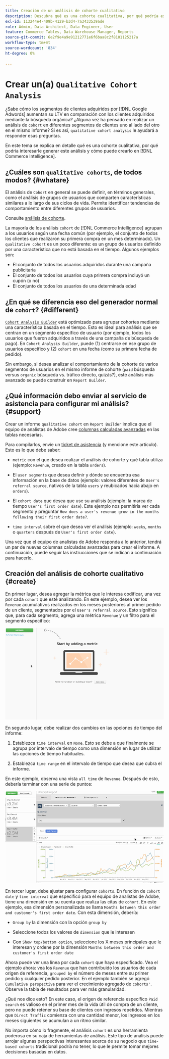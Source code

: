 ```yaml
---
title: Creación de un análisis de cohorte cualitativo
description: Descubra qué es una cohorte cualitativa, por qué podría estar interesado en crear este análisis y cómo puede crearlo en Commerce Intelligence.
exl-id: 113244e4-409b-4129-b3d4-7a3433539ade
role: Admin, Data Architect, Data Engineer, User
feature: Commerce Tables, Data Warehouse Manager, Reports
source-git-commit: 6e2f9e4a9e91212771e6f6baa8c2f8101125217a
workflow-type: tm+mt
source-wordcount: '834'
ht-degree: 0%

---
```


# Crear un(a) `Qualitative Cohort Analysis`

¿Sabe cómo los segmentos de clientes adquiridos por [!DNL Google Adwords] aumentan su LTV en comparación con los clientes adquiridos mediante la búsqueda orgánica? ¿Alguna vez ha pensado en realizar un análisis de `cohort` en diferentes segmentos de clientes uno al lado del otro en el mismo informe? Si es así, `qualitative cohort analysis` le ayudará a responder esas preguntas.

En este tema se explica en detalle qué es una cohorte cualitativa, por qué podría interesarle generar este análisis y cómo puede crearlo en [!DNL Commerce Intelligence].

## ¿Cuáles son `qualitative cohorts`, de todos modos? {#whatare}

El análisis de `Cohort` en general se puede definir, en términos generales, como el análisis de grupos de usuarios que comparten características similares a lo largo de sus ciclos de vida. Permite identificar tendencias de comportamiento entre diferentes grupos de usuarios.

Consulte [análisis de cohorte](https://www.cohortanalysis.com/).

La mayoría de los análisis `cohort` de [!DNL Commerce Intelligence] agrupan a los usuarios según una fecha común (por ejemplo, el conjunto de todos los clientes que realizaron su primera compra en un mes determinado). Un `qualitative cohort` es un poco diferente: es un grupo de usuarios definido por una característica que no está basada en el tiempo. Algunos ejemplos son:

* El conjunto de todos los usuarios adquiridos durante una campaña publicitaria
* El conjunto de todos los usuarios cuya primera compra incluyó un cupón (o no)
* El conjunto de todos los usuarios de una determinada edad

## ¿En qué se diferencia eso del generador normal de `cohort`? {#different}

[`Cohort Analysis Builder`](../dev-reports/cohort-rpt-bldr.md) está optimizado para agrupar cohortes mediante una característica basada en el tiempo. Esto es ideal para análisis que se centran en un segmento específico de usuario (por ejemplo, todos los usuarios que fueron adquiridos a través de una campaña de búsqueda de pago). En `Cohort Analysis Builder`, puede (1) centrarse en ese grupo de usuarios específico y (2) `cohort` en una fecha (como su primera fecha de pedido).

Sin embargo, si desea analizar el comportamiento de la cohorte de varios segmentos de usuarios en el mismo informe de cohorte (`paid` búsqueda versus `organic` búsqueda vs. tráfico directo, quizás?), este análisis más avanzado se puede construir en `Report Builder`.

## ¿Qué información debo enviar al servicio de asistencia para configurar mi análisis? {#support}

Crear un informe `qualitative cohort` en `Report Builder` implica que el equipo de analistas de Adobe cree [columnas calculadas avanzadas](../data-warehouse-mgr/creating-calculated-columns.md) en las tablas necesarias.

Para compilarlos, envíe un [ticket de asistencia](https://experienceleague.adobe.com/docs/commerce-knowledge-base/kb/troubleshooting/miscellaneous/mbi-service-policies.html) (y mencione este artículo). Esto es lo que debe saber:

* `metric` con el que desea realizar el análisis de cohorte y qué tabla utiliza (ejemplo: `Revenue`, creado en la tabla `orders`).

* El `user segments` que desea definir y dónde se encuentra esa información en la base de datos (ejemplo: valores diferentes de `User's referral source`, nativos de la tabla `users` y reubicados hacia abajo en `orders`).

* El `cohort date` que desea que use su análisis (ejemplo: la marca de tiempo `User's first order date`). Este ejemplo nos permitiría ver cada segmento y preguntar `How does a user's revenue grow in the months following their first order date?`.

* `time interval` sobre el que desea ver el análisis (ejemplo: `weeks`, `months` o `quarters` después de `User's first order date`).

Una vez que el equipo de analistas de Adobe responda a lo anterior, tendrá un par de nuevas columnas calculadas avanzadas para crear el informe. A continuación, puede seguir las instrucciones que se indican a continuación para hacerlo.

## Creación del análisis de cohorte cualitativo {#create}

En primer lugar, desea agregar la métrica que le interesa codificar, una vez por cada `cohort` que esté analizando. En este ejemplo, desea ver los `Revenue` acumulativos realizados en los meses posteriores al primer pedido de un cliente, segmentados por el `User's referral source`. Esto significa que, para cada segmento, agrega una métrica `Revenue` y un filtro para el segmento específico:

![](../../assets/qualcohort1.gif)

En segundo lugar, debe realizar dos cambios en las opciones de tiempo del informe:

1. Establezca `time interval` en `None`. Esto se debe a que finalmente se agrupa por intervalo de tiempo como una dimensión en lugar de utilizar las opciones de tiempo habituales.

1. Establezca `time range` en el intervalo de tiempo que desea que cubra el informe.

En este ejemplo, observa una vista `all time` de `Revenue`. Después de esto, debería terminar con una serie de puntos:

![](../../assets/qualcohort2.gif)

En tercer lugar, debe ajustar para configurar `cohorts`. En función de `cohort date` y `time interval` que especificó para el equipo de analistas de Adobe, tiene una dimensión en su cuenta que realiza las citas de `cohort`. En este ejemplo, esa dimensión personalizada se llama `Months between this order and customer's first order date`. Con esta dimensión, debería:

* `Group by` la dimensión con la opción `group by`

* Seleccione todos los valores de `dimension` que le interesen

* Con `Show top/bottom option`, seleccione los X meses principales que le interesan y ordene por la dimensión `Months between this order and customer's first order date`

Ahora puede ver una línea por cada `cohort` que haya especificado. Vea el ejemplo ahora: vea los `Revenue` que han contribuido los usuarios de cada origen de referencia, `grouped by` el número de meses entre su primer pedido y cualquier pedido posterior. En el ejemplo también se agregó `Cumulative perspective` para ver el crecimiento agregado de `cohorts'`. Observe la tabla de resultados para ver más granularidad.

¿Qué nos dice esto? En este caso, el origen de referencia específico `Paid search` es valioso en el primer mes de la vida útil de compra de un cliente, pero no puede retener su base de clientes con ingresos repetidos. Mientras que `Direct Traffic` comienza con una cantidad menor, los ingresos en los meses siguientes se acumulan a un ritmo similar.

No importa cómo lo fragmente, el análisis `cohort` es una herramienta poderosa en su caja de herramientas de análisis. Este tipo de análisis puede arrojar algunas perspectivas interesantes acerca de su negocio que `time-based cohorts` tradicional podría no tener, lo que le permite tomar mejores decisiones basadas en datos.
